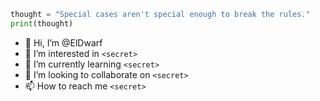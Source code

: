 ```python
thought = "Special cases aren't special enough to break the rules."
print(thought)
```

- 👋 Hi, I’m @ElDwarf
- 👀 I’m interested in `<secret>`
- 🌱 I’m currently learning `<secret>`
- 💞️ I’m looking to collaborate on `<secret>`
- 📫 How to reach me `<secret>`

<!---
ElDwarf/ElDwarf is a ✨ special ✨ repository because its `README.md` (this file) appears on your GitHub profile.
You can click the Preview link to take a look at your changes.
--->
